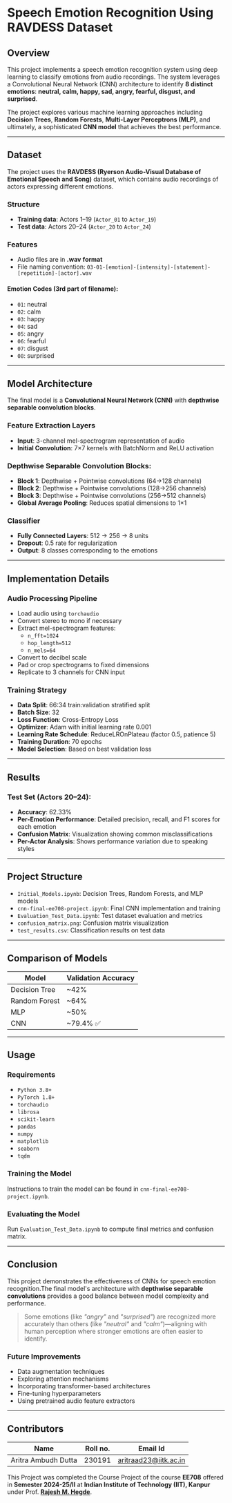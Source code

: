 # Speech Emotion Recognition Using RAVDESS Dataset

## Overview

This project implements a speech emotion recognition system using deep learning to classify emotions from audio recordings. The system leverages a Convolutional Neural Network (CNN) architecture to identify **8 distinct emotions**:
**neutral, calm, happy, sad, angry, fearful, disgust, and surprised**.

The project explores various machine learning approaches including **Decision Trees**, **Random Forests**, **Multi-Layer Perceptrons (MLP)**, and ultimately, a sophisticated **CNN model** that achieves the best performance.

---

## Dataset

The project uses the **RAVDESS (Ryerson Audio-Visual Database of Emotional Speech and Song)** dataset, which contains audio recordings of actors expressing different emotions.

### Structure

- **Training data**: Actors 1–19 (`Actor_01` to `Actor_19`)
- **Test data**: Actors 20–24 (`Actor_20` to `Actor_24`)

### Features

- Audio files are in **.wav** **format**
- File naming convention:
  `03-01-[emotion]-[intensity]-[statement]-[repetition]-[actor].wav`

#### Emotion Codes (3rd part of filename):

- `01`: neutral
- `02`: calm
- `03`: happy
- `04`: sad
- `05`: angry
- `06`: fearful
- `07`: disgust
- `08`: surprised

---

## Model Architecture

The final model is a **Convolutional Neural Network (CNN)** with **depthwise separable convolution blocks**.

### Feature Extraction Layers

- **Input**: 3-channel mel-spectrogram representation of audio
- **Initial Convolution**: 7×7 kernels with BatchNorm and ReLU activation

### Depthwise Separable Convolution Blocks:

- **Block 1**: Depthwise + Pointwise convolutions (64→128 channels)
- **Block 2**: Depthwise + Pointwise convolutions (128→256 channels)
- **Block 3**: Depthwise + Pointwise convolutions (256→512 channels)
- **Global Average Pooling**: Reduces spatial dimensions to 1×1

### Classifier

- **Fully Connected Layers**: 512 → 256 → 8 units
- **Dropout**: 0.5 rate for regularization
- **Output**: 8 classes corresponding to the emotions

---

## Implementation Details

### Audio Processing Pipeline

- Load audio using `torchaudio`
- Convert stereo to mono if necessary
- Extract mel-spectrogram features:
  - `n_fft=1024`
  - `hop_length=512`
  - `n_mels=64`
- Convert to decibel scale
- Pad or crop spectrograms to fixed dimensions
- Replicate to 3 channels for CNN input

### Training Strategy

- **Data Split**: 66:34 train:validation stratified split
- **Batch Size**: 32
- **Loss Function**: Cross-Entropy Loss
- **Optimizer**: Adam with initial learning rate 0.001
- **Learning Rate Schedule**: ReduceLROnPlateau (factor 0.5, patience 5)
- **Training Duration**: 70 epochs
- **Model Selection**: Based on best validation loss

---

## Results

### Test Set (Actors 20–24):

- **Accuracy**: 62.33%
- **Per-Emotion Performance**: Detailed precision, recall, and F1 scores for each emotion
- **Confusion Matrix**: Visualization showing common misclassifications
- **Per-Actor Analysis**: Shows performance variation due to speaking styles

---

## Project Structure

- `Initial_Models.ipynb`: Decision Trees, Random Forests, and MLP models
- `cnn-final-ee708-project.ipynb`: Final CNN implementation and training
- `Evaluation_Test_Data.ipynb`: Test dataset evaluation and metrics
- `confusion_matrix.png`: Confusion matrix visualization
- `test_results.csv`: Classification results on test data

---

## Comparison of Models

| Model         | Validation Accuracy |
| ------------- | ------------------- |
| Decision Tree | ~42%                |
| Random Forest | ~64%                |
| MLP           | ~50%                |
| CNN           | ~79.4% ✅           |

---

## Usage

### Requirements

- `Python 3.8+`
- `PyTorch 1.8+`
- `torchaudio`
- `librosa`
- `scikit-learn`
- `pandas`
- `numpy`
- `matplotlib`
- `seaborn`
- `tqdm`

### Training the Model

Instructions to train the model can be found in `cnn-final-ee708-project.ipynb`.

### Evaluating the Model

Run `Evaluation_Test_Data.ipynb` to compute final metrics and confusion matrix.

---

## Conclusion

This project demonstrates the effectiveness of CNNs for speech emotion recognition.The final model's architecture with **depthwise separable convolutions** provides a good balance between model complexity and performance.

> Some emotions (like _"angry"_ and _"surprised"_) are recognized more accurately than others (like _"neutral"_ and _"calm"_)—aligning with human perception where stronger emotions are often easier to identify.

### Future Improvements

- Data augmentation techniques
- Exploring attention mechanisms
- Incorporating transformer-based architectures
- Fine-tuning hyperparameters
- Using pretrained audio feature extractors

---

## Contributors

| Name                | Roll no. | Email Id                |
| ------------------- | -------- | ----------------------- |
| Aritra Ambudh Dutta | 230191   | aritraad23@iitk.ac.in   |

This Project was completed the Course Project of the course **EE708** offered in **Semester 2024-25/II** at **Indian Institute of Technology (IIT), Kanpur** under Prof. **[Rajesh M. Hegde](https://rajeshmhegde.com/)**.
